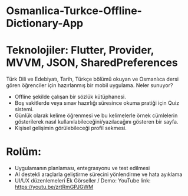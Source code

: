 # Osmanlica-Turkce-Offline-Dictionary-App

# Teknolojiler: Flutter, Provider, MVVM, JSON, SharedPreferences
Türk Dili ve Edebiyatı, Tarih, Türkçe bölümü okuyan ve Osmanlıca dersi gören öğrenciler için hazırlanmış bir mobil uygulama.
Neler sunuyor? 
* Offline şekilde çalışan bir sözlük kütüphanesi. 
* Boş vakitlerde veya sınav hazırlığı süresince okuma pratiği için Quiz sistemi. 
* Günlük olarak kelime öğrenmesi ve bu kelimelerle örnek cümlelerin gösterilerek nasıl kullanılabileceğini/yazılacağını gösteren bir sayfa. 
* Kişisel gelişimin görülebileceği profil sekmesi. 

# Rolüm:
* Uygulamanın planlaması, entegrasyonu ve test edilmesi
* AI destekli araçlarla geliştirme sürecini yönlendirme ve hata ayıklama
* UI/UX düzenlemeleri
Ek Görseller / Demo:
YouTube link: https://youtu.be/zrtRmGPJGWM
